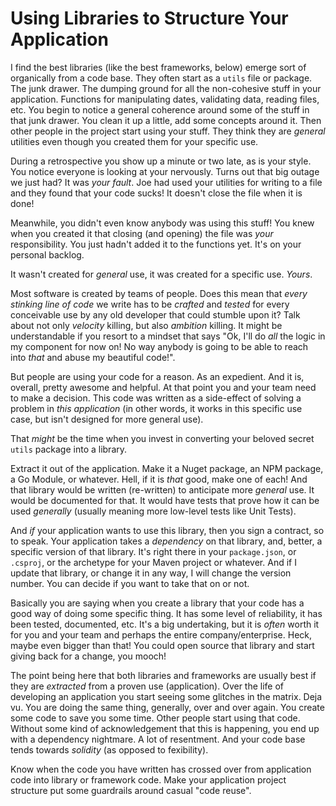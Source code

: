 # Using Libraries to Structure Your Application

I find the best libraries (like the best frameworks, below) emerge sort of organically from a code base. They often start as a `utils` file or package. The junk drawer. The dumping ground for all the non-cohesive stuff in your application. Functions for manipulating dates, validating data, reading files, etc. You begin to notice a general coherence around some of the stuff in that junk drawer. You clean it up a little, add some concepts around it. Then other people in the project start using your stuff. They think they are _general_ utilities even though you created them for your specific use.

During a retrospective you show up a minute or two late, as is your style. You notice everyone is looking at your nervously. Turns out that big outage we just had? It was _your fault_. Joe had used your utilities for writing to a file and they found that your code sucks! It doesn't close the file when it is done!

Meanwhile, you didn't even know anybody was using this stuff! You knew when you created it that closing (and opening) the file was _your_ responsibility. You just hadn't added it to the functions yet. It's on your personal backlog.

It wasn't created for _general_ use, it was created for a specific use. _Yours_.

Most software is created by teams of people. Does this mean that _every stinking line of code_ we write has to be _crafted_ and _tested_ for every conceivable use by any old developer that could stumble upon it? Talk about not only _velocity_ killing, but also _ambition_ killing. It might be understandable if you resort to a mindset that says "Ok, I'll do _all_ the logic in my component for now on! No way anybody is going to be able to reach into _that_ and abuse my beautiful code!".

But people are using your code for a reason. As an expedient. And it is, overall, pretty awesome and helpful. At that point you and your team need to make a decision. This code was written as a side-effect of solving a problem in _this application_ (in other words, it works in this specific use case, but isn't designed for more general use).

That _might_ be the time when you invest in converting your beloved secret `utils` package into a library.

Extract it out of the application. Make it a Nuget package, an NPM package, a Go Module, or whatever. Hell, if it is _that_ good, make one of each! And that library would be written (re-written) to anticipate more _general_ use. It would be documented for that. It would have tests that prove how it can be used _generally_ (usually meaning more low-level tests like Unit Tests).

And _if_ your application wants to use this library, then you sign a contract, so to speak. Your application takes a _dependency_ on that library, and, better, a specific version of that library. It's right there in your `package.json`, or `.csproj`, or the archetype for your Maven project or whatever. And if I update that library, or change it in any way, I will change the version number. You can decide if you want to take that on or not.

Basically you are saying when you create a library that your code has a good way of doing some specific thing. It has some level of reliability, it has been tested, documented, etc. It's a big undertaking, but it is _often_ worth it for you and your team and perhaps the entire company/enterprise. Heck, maybe even bigger than that! You could open source that library and start giving back for a change, you mooch!

The point being here that both libraries and frameworks are usually best if they are _extracted_ from a proven use (application). Over the life of developing an application you start seeing some glitches in the matrix. Deja vu. You are doing the same thing, generally, over and over again. You create some code to save you some time. Other people start using that code. Without some kind of acknowledgement that this is happening, you end up with a dependency nightmare. A lot of resentment. And your code base tends towards _solidity_ (as opposed to fexibility).

Know when the code you have written has crossed over from application code into library or framework code. Make your application project structure put some guardrails around casual "code reuse".
